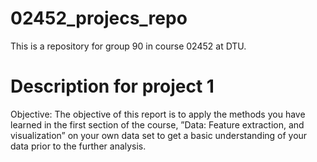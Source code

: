 # 02452_projecs_repo 
This is a repository for group 90 in course 02452 at DTU. 

# Description for project 1 
Objective: 
The objective of this report is to apply the methods you have learned in the first
section of the course, ”Data: Feature extraction, and visualization” on your own data set to get
a basic understanding of your data prior to the further analysis.
